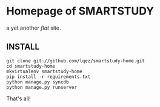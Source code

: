 Homepage of SMARTSTUDY
======================


a yet another *flat* site.


INSTALL
-------

    git clone git://github.com/lqez/smartstudy-home.git
    cd smartstudy-home
    mkvirtualenv smartstudy-home
    pip install -r requirements.txt
    python manage.py syncdb
    python manage.py runserver


That's all!
